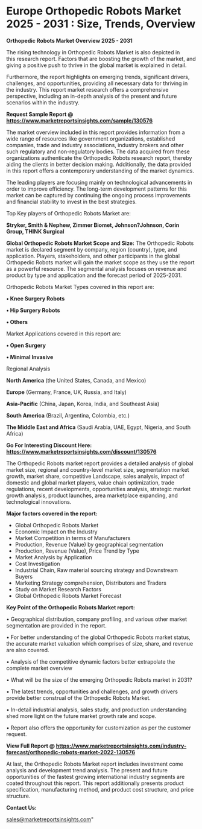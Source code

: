 # Europe Orthopedic Robots Market 2025 - 2031 : Size, Trends, Overview

<Strong> Orthopedic Robots Market Overview 2025 - 2031</strong>

The rising technology in Orthopedic Robots Market is also depicted in this research report. Factors that are boosting the growth of the market, and giving a positive push to thrive in the global market is explained in detail.

Furthermore, the report highlights on emerging trends, significant drivers, challenges, and opportunities, providing all necessary data for thriving in the industry. This report market research offers a comprehensive perspective, including an in-depth analysis of the present and future scenarios within the industry.

<strong>Request Sample Report @ <a href=https://www.marketreportsinsights.com/sample/130576>https://www.marketreportsinsights.com/sample/130576</a></strong>

The market overview included in this report provides information from a wide range of resources like government organizations, established companies, trade and industry associations, industry brokers and other such regulatory and non-regulatory bodies. The data acquired from these organizations authenticate the Orthopedic Robots research report, thereby aiding the clients in better decision making. Additionally, the data provided in this report offers a contemporary understanding of the market dynamics.

The leading players are focusing mainly on technological advancements in order to improve efficiency. The long-term development patterns for this market can be captured by continuing the ongoing process improvements and financial stability to invest in the best strategies.

Top Key players of Orthopedic Robots Market are:

<strong>Stryker, Smith & Nephew, Zimmer Biomet, Johnson?Johnson, Corin Group, THINK Surgical</strong>

<strong><b>Global Orthopedic Robots Market Scope and Size:</b></strong>
The Orthopedic Robots market is declared segment by company, region (country), type, and application. Players, stakeholders, and other participants in the global Orthopedic Robots market will gain the market scope as they use the report as a powerful resource. The segmental analysis focuses on revenue and product by type and application and the forecast period of 2025-2031.

Orthopedic Robots Market Types covered in this report are:

<strong>• Knee Surgery Robots

• Hip Surgery Robots

• Others</strong>

Market Applications covered in this report are:

<strong>• Open Surgery

• Minimal Invasive</strong> 

Regional Analysis

<strong>North America</strong> (the United States, Canada, and Mexico)

<strong>Europe</strong> (Germany, France, UK, Russia, and Italy)

<strong>Asia-Pacific</strong> (China, Japan, Korea, India, and Southeast Asia)

<strong>South America</strong> (Brazil, Argentina, Colombia, etc.)

<strong>The Middle East and Africa</strong> (Saudi Arabia, UAE, Egypt, Nigeria, and South Africa)

<strong>Go For Interesting Discount Here: <a href=https://www.marketreportsinsights.com/discount/130576>https://www.marketreportsinsights.com/discount/130576</a></strong>

The Orthopedic Robots market report provides a detailed analysis of global market size, regional and country-level market size, segmentation market growth, market share, competitive Landscape, sales analysis, impact of domestic and global market players, value chain optimization, trade regulations, recent developments, opportunities analysis, strategic market growth analysis, product launches, area marketplace expanding, and technological innovations.

<strong><b>Major factors covered in the report:</b></strong>
<ul>
  <li>Global Orthopedic Robots Market </li>
  <li>Economic Impact on the Industry</li>
  <li>Market Competition in terms of Manufacturers</li>
  <li>Production, Revenue (Value) by geographical segmentation</li>
  <li>Production, Revenue (Value), Price Trend by Type</li>
  <li>Market Analysis by Application</li>
  <li>Cost Investigation</li>
  <li>Industrial Chain, Raw material sourcing strategy and Downstream Buyers</li>
  <li>Marketing Strategy comprehension, Distributors and Traders</li>
  <li>Study on Market Research Factors</li>
  <li>Global Orthopedic Robots Market Forecast</li>
</ul>

<strong><b>Key Point of the Orthopedic Robots Market report:</b></strong>

• Geographical distribution, company profiling, and various other market segmentation are provided in the report.

• For better understanding of the global Orthopedic Robots market status, the accurate market valuation which comprises of size, share, and revenue are also covered.

• Analysis of the competitive dynamic factors better extrapolate the complete market overview

• What will be the size of the emerging Orthopedic Robots market in 2031?

• The latest trends, opportunities and challenges, and growth drivers provide better construal of the Orthopedic Robots Market.

• In-detail industrial analysis, sales study, and production understanding shed more light on the future market growth rate and scope.

• Report also offers the opportunity for customization as per the customer request.

<strong><b>View Full Report @ <a href=https://www.marketreportsinsights.com/industry-forecast/orthopedic-robots-market-2022-130576>https://www.marketreportsinsights.com/industry-forecast/orthopedic-robots-market-2022-130576</a></b></strong>


At last, the Orthopedic Robots Market report includes investment come analysis and development trend analysis. The present and future opportunities of the fastest growing international industry segments are coated throughout this report. This report additionally presents product specification, manufacturing method, and product cost structure, and price structure.

<strong>Contact Us:</strong>

sales@marketreportsinsights.com"
